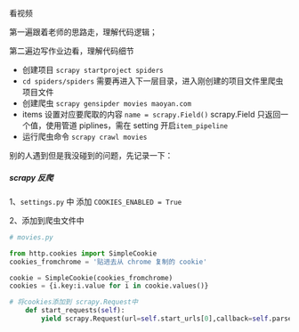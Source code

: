 看视频

第一遍跟着老师的思路走，理解代码逻辑；

第二遍边写作业边看，理解代码细节

- 创建项目 `scrapy startproject spiders`
- `cd spiders/spiders` 需要再进入下一层目录，进入刚创建的项目文件里爬虫项目文件
- 创建爬虫 `scrapy gensipder movies maoyan.com`
- items 设置对应要爬取的内容 `name = scrapy.Field()` scrapy.Field 只返回一个值，使用管道 piplines，需在 setting 开启`item_pipeline`
- 运行爬虫命令 `scrapy crawl movies`




别的人遇到但是我没碰到的问题，先记录一下：

##### scrapy 反爬

1、`settings.py` 中 添加 `COOKIES_ENABLED = True`

2、添加到爬虫文件中

```python
# movies.py

from http.cookies import SimpleCookie
cookies_fromchrome = '贴进去从 chrome 复制的 cookie'

cookie = SimpleCookie(cookies_fromchrome)
cookies = {i.key:i.value for i in cookie.values()}

# 将cookies添加到 scrapy.Request中
    def start_requests(self):
        yield scrapy.Request(url=self.start_urls[0],callback=self.parse,dont_filter=False,cookies=self.cookies)
```

